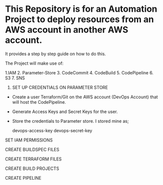 # This Repository is for an Automation Project to deploy resources from an AWS account in another AWS account.

It provides a step by step guide on how to do this. 

The Project will make use of:

1.IAM
2. Parameter-Store
3. CodeCommit
4. CodeBuild
5. CodePipeline
6. S3
7. SNS 

1. SET UP CREDENTIALS ON PARAMETER STORE

- Create a user Terraform/Git on the AWS account (DevOps Account) that will host the CodePipeline.
- Generate Access Keys and Secret Keys for the user.
- Store the credentials to Parameter store. I stored mine as; 

    devops-access-key
    devops-secret-key

SET IAM PERMISSIONS

CREATE BUILDSPEC FILES

CREATE TERRAFORM FILES

CREATE BUILD PROJECTS

CREATE PIPELINE






